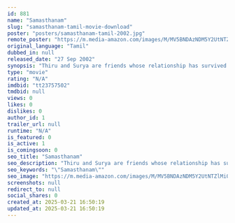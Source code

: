 ```yaml
---
id: 881
name: "Samasthanam"
slug: "samasthanam-tamil-movie-download"
poster: "posters/samasthanam-tamil-2002.jpg"
remote_poster: "https://m.media-amazon.com/images/M/MV5BNDAzNDM5Y2UtNTZlMi00OTY0LTkzYzItOWNmYWUzZGRiZjlkXkEyXkFqcGdeQXVyMTEzNzg0Mjkx._V1_SX300.jpg"
original_language: "Tamil"
dubbed_in: null
released_date: "27 Sep 2002"
synopsis: "Thiru and Surya are friends whose relationship has survived many hurdles. However, their bond is broken when a rift is caused due to their respective wives."
type: "movie"
rating: "N/A"
imdbid: "tt23757502"
tmdbid: null
views: 0
likes: 0
dislikes: 0
author_id: 1
trailer_url: null
runtime: "N/A"
is_featured: 0
is_active: 1
is_comingsoon: 0
seo_title: "Samasthanam"
seo_description: "Thiru and Surya are friends whose relationship has survived many hurdles. However, their bond is broken when a rift is caused due to their respective wives."
seo_keywords: "\"Samasthanam\""
seo_image: "https://m.media-amazon.com/images/M/MV5BNDAzNDM5Y2UtNTZlMi00OTY0LTkzYzItOWNmYWUzZGRiZjlkXkEyXkFqcGdeQXVyMTEzNzg0Mjkx._V1_SX300.jpg"
screenshots: null
redirect_to: null
social_shares: 0
created_at: 2025-03-21 16:50:19
updated_at: 2025-03-21 16:50:19
---
```


